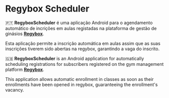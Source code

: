 # Regybox Scheduler

🇵🇹 **RegyboxScheduler** é uma aplicação Android para o agendamento automático de incrições em aulas registadas na plataforma de gestão de ginásios [**Regybox**](https://regibox.pt/website/).

Esta aplicação permite a inscrição automática em aulas assim que as suas inscrições tiverem sido abertas na regybox, garantindo a vaga do inscrito.


🇬🇧 **RegyboxScheduler** is an Android application for automatically scheduling registrations for subscribers registered on the gym management platform [**Regybox**](https://regibox.pt/website/).

This application allows automatic enrollment in classes as soon as their enrollments have been opened in regybox, guaranteeing the enrollment's vacancy.
